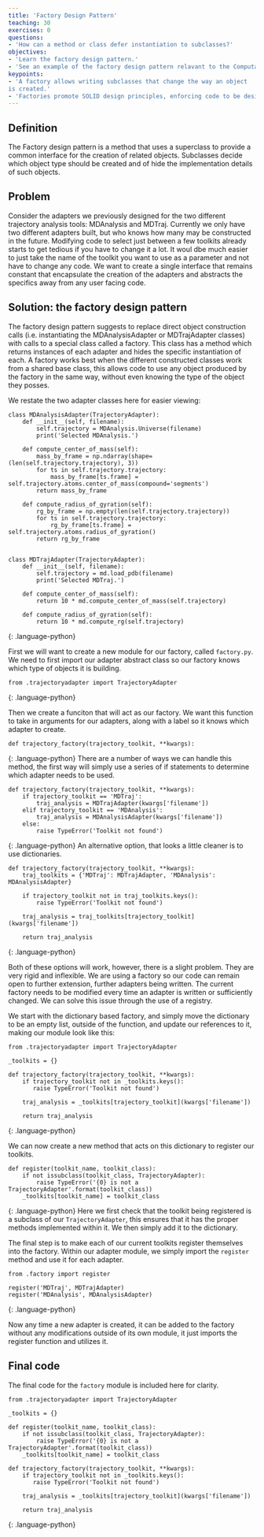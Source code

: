 ```yaml
---
title: 'Factory Design Pattern'
teaching: 30
exercises: 0
questions:
- 'How can a method or class defer instantiation to subclasses?'
objectives:
- 'Learn the factory design pattern.'
- 'See an example of the factory design pattern relavant to the Computational Molecular Sciences domain.'
keypoints:
- 'A factory allows writing subclasses that change the way an object
is created.'
- 'Factories promote SOLID design principles, enforcing code to be designed towards an interface instead of towards a specific class.'
---
```


## Definition

The Factory design pattern is a method that uses a superclass to provide a
common interface for the creation of related objects. Subclasses decide which
object type should be created and of hide the implementation details of such
objects.

## Problem

Consider the adapters we previously designed for the two different trajectory analysis tools: MDAnalysis and MDTraj.
Currently we only have two different adapters built, but who knows how many may be constructed in the future. Modifying code to select just between a few toolkits already starts to get tedious if you have to change it a lot. It woul dbe much easier to just take the name of the toolkit you want to use as a parameter and not have to change any code.
We want to create a single interface that remains constant that encapsulate the creation of the adapters and abstracts the specifics away from any user facing code.

## Solution: the factory design pattern

The factory design pattern suggests to replace direct object construction calls
(i.e. instantiating the MDAnalysisAdapter or MDTrajAdapter classes) with calls to a special class called a factory. This class has a method which returns instances of each adapter and hides the specific instantiation of each.
A factory works best when the different constructed classes work from a shared base class, this allows code to use any object produced by the factory in the same way, without even knowing the type of the object they posses.

We restate the two adapter classes here for easier viewing:
~~~
class MDAnalysisAdapter(TrajectoryAdapter):
    def __init__(self, filename):
        self.trajectory = MDAnalysis.Universe(filename)
        print('Selected MDAnalysis.')
	
    def compute_center_of_mass(self):
        mass_by_frame = np.ndarray(shape=(len(self.trajectory.trajectory), 3))
        for ts in self.trajectory.trajectory:
            mass_by_frame[ts.frame] = self.trajectory.atoms.center_of_mass(compound='segments')
        return mass_by_frame
	
    def compute_radius_of_gyration(self):
        rg_by_frame = np.empty(len(self.trajectory.trajectory))
        for ts in self.trajectory.trajectory:
            rg_by_frame[ts.frame] = self.trajectory.atoms.radius_of_gyration()
        return rg_by_frame
		
		
class MDTrajAdapter(TrajectoryAdapter):
    def __init__(self, filename):
        self.trajectory = md.load_pdb(filename)
        print('Selected MDTraj.')
	
    def compute_center_of_mass(self):
        return 10 * md.compute_center_of_mass(self.trajectory)
	
    def compute_radius_of_gyration(self):
        return 10 * md.compute_rg(self.trajectory)
~~~
{: .language-python}

First we will want to create a new module for our factory, called `factory.py`.
We need to first import our adapter abstract class so our factory knows which type of objects it is building.

~~~
from .trajectoryadapter import TrajectoryAdapter
~~~
{: .language-python}

Then we create a funciton that will act as our factory. We want this function to take in arguments for our adapters, along with a label so it knows which adapter to create.

~~~
def trajectory_factory(trajectory_toolkit, **kwargs):
~~~
{: .language-python}
There are a number of ways we can handle this method, the first way will simply use a series of if statements to determine which adapter needs to be used.
~~~
def trajectory_factory(trajectory_toolkit, **kwargs):
    if trajectory_toolkit == 'MDTraj':
        traj_analysis = MDTrajAdapter(kwargs['filename'])
    elif trajectory_toolkit == 'MDAnalysis':
        traj_analysis = MDAnalysisAdapter(kwargs['filename'])
    else:
        raise TypeError('Toolkit not found')
~~~
{: .language-python}
An alternative option, that looks a little cleaner is to use dictionaries.
~~~
def trajectory_factory(trajectory_toolkit, **kwargs):
    traj_toolkits = {'MDTraj': MDTrajAdapter, 'MDAnalysis': MDAnalysisAdapter}
    
    if trajectory_toolkit not in traj_toolkits.keys():
        raise TypeError('Toolkit not found')
    
    traj_analysis = traj_toolkits[trajectory_toolkit](kwargs['filename'])
    
    return traj_analysis
~~~
{: .language-python}

Both of these options will work, however, there is a slight problem. They are very rigid and inflexible. We are using a factory so our code can remain open to further extension, further adapters being written. The current factory needs to be modified every time an adapter is written or sufficiently changed. We can solve this issue through the use of a registry.

We start with the dictionary based factory, and simply move the dictionary to be an empty list, outside of the function, and update our references to it, making our module look like this:
~~~
from .trajectoryadapter import TrajectoryAdapter

_toolkits = {}

def trajectory_factory(trajectory_toolkit, **kwargs):
    if trajectory_toolkit not in _toolkits.keys():
       raise TypeError('Toolkit not found')
    
    traj_analysis = _toolkits[trajectory_toolkit](kwargs['filename'])
    
    return traj_analysis
~~~
{: .language-python}

We can now create a new method that acts on this dictionary to register our toolkits.
~~~
def register(toolkit_name, toolkit_class):
    if not issubclass(toolkit_class, TrajectoryAdapter):
        raise TypeError('{0} is not a TrajectoryAdapter'.format(toolkit_class))
    _toolkits[toolkit_name] = toolkit_class
~~~
{: .language-python}
Here we first check that the toolkit being registered is a subclass of our `TrajectoryAdapter`, this ensures that it has the proper methods implemented within it. We then simply add it to the dictionary.

The final step is to make each of our current toolkits register themselves into the factory. Within our adapter module, we simply import the `register` method and use it for each adapter.
~~~
from .factory import register

register('MDTraj', MDTrajAdapter)
register('MDAnalysis', MDAnalysisAdapter)
~~~
{: .language-python}

Now any time a new adapter is created, it can be added to the factory without any modifications outside of its own module, it just imports the register function and utilizes it.

## Final code
The final code for the `factory` module is included here for clarity.
~~~
from .trajectoryadapter import TrajectoryAdapter

_toolkits = {}

def register(toolkit_name, toolkit_class):
    if not issubclass(toolkit_class, TrajectoryAdapter):
        raise TypeError('{0} is not a TrajectoryAdapter'.format(toolkit_class))
    _toolkits[toolkit_name] = toolkit_class

def trajectory_factory(trajectory_toolkit, **kwargs):
    if trajectory_toolkit not in _toolkits.keys():
       raise TypeError('Toolkit not found')
       
    traj_analysis = _toolkits[trajectory_toolkit](kwargs['filename'])
    
    return traj_analysis
~~~
{: .language-python}
